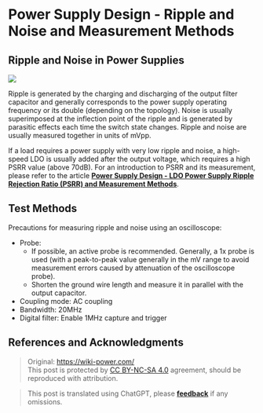 # Power Supply Design - Ripple and Noise and Measurement Methods

## Ripple and Noise in Power Supplies

![](https://wiki-media-1253965369.cos.ap-guangzhou.myqcloud.com/img/20220708164040.png)

Ripple is generated by the charging and discharging of the output filter capacitor and generally corresponds to the power supply operating frequency or its double (depending on the topology). Noise is usually superimposed at the inflection point of the ripple and is generated by parasitic effects each time the switch state changes. Ripple and noise are usually measured together in units of mVpp.

If a load requires a power supply with very low ripple and noise, a high-speed LDO is usually added after the output voltage, which requires a high PSRR value (above 70dB). For an introduction to PSRR and its measurement, please refer to the article [**Power Supply Design - LDO Power Supply Ripple Rejection Ratio (PSRR) and Measurement Methods**](https://wiki-power.com/en/%E7%94%B5%E6%BA%90%E8%AE%BE%E8%AE%A1-LDO%E7%94%B5%E6%BA%90%E6%8A%91%E5%88%B6%E6%AF%94%EF%BC%88PSRR%EF%BC%89%E4%B8%8E%E6%B5%8B%E9%87%8F%E6%96%B9%E6%B3%95).

## Test Methods

Precautions for measuring ripple and noise using an oscilloscope:

- Probe:
  - If possible, an active probe is recommended. Generally, a 1x probe is used (with a peak-to-peak value generally in the mV range to avoid measurement errors caused by attenuation of the oscilloscope probe).
  - Shorten the ground wire length and measure it in parallel with the output capacitor.
- Coupling mode: AC coupling
- Bandwidth: 20MHz
- Digital filter: Enable 1MHz capture and trigger

## References and Acknowledgments

> Original: <https://wiki-power.com/>  
> This post is protected by [CC BY-NC-SA 4.0](https://creativecommons.org/licenses/by/4.0/deed.en) agreement, should be reproduced with attribution.

> This post is translated using ChatGPT, please [**feedback**](https://github.com/linyuxuanlin/Wiki_MkDocs/issues/new) if any omissions.